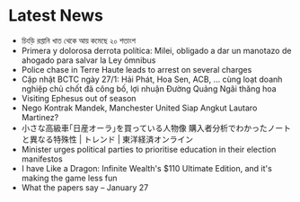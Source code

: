 # Latest News
-  চিংড়ি রপ্তানি খাত থেকে আয় কমেছে ২০ শতাংশ
-  Primera y dolorosa derrota política: Milei, obligado a dar un manotazo de ahogado para salvar la Ley ómnibus
-  Police chase in Terre Haute leads to arrest on several charges
-  Cập nhật BCTC ngày 27/1: Hải Phát, Hoa Sen, ACB, ... cùng loạt doanh nghiệp chủ chốt đã công bố, lợi nhuận Đường Quảng Ngãi thăng hoa
-  Visiting Ephesus out of season
-  Nego Kontrak Mandek, Manchester United Siap Angkut Lautaro Martinez?
-  小さな高級車｢日産オーラ｣を買っている人物像 購入者分析でわかったノートと異なる特殊性 | トレンド | 東洋経済オンライン
-  Minister urges political parties to prioritise education in their election manifestos
-  I have Like a Dragon: Infinite Wealth's $110 Ultimate Edition, and it's making the game less fun
-  What the papers say – January 27
